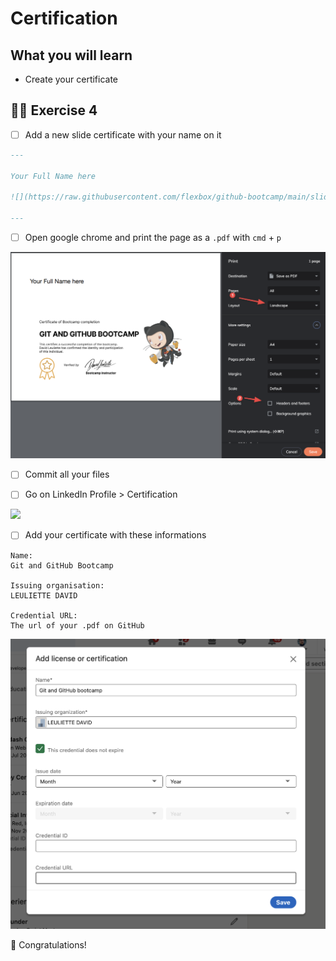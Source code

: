 # Certification

## What you will learn

- Create your certificate

## 👨‍🚀 Exercise 4

- [ ] Add a new slide certificate with your name on it

```markdown
---

Your Full Name here

![](https://raw.githubusercontent.com/flexbox/github-bootcamp/main/slides/github-bootcamp.png)

---

```

- [ ] Open google chrome and print the page as a `.pdf` with `cmd` + `p`

![github bootcamp certificate](./print-pdf.png)

- [ ] Commit all your files
- [ ] Go on LinkedIn Profile > Certification


![](./linkedin-certification.gif)

- [ ] Add your certificate with these informations

```
Name:
Git and GitHub Bootcamp

Issuing organisation:
LEULIETTE DAVID

Credential URL:
The url of your .pdf on GitHub
```

![](./linkedin-certification-add.png)

👏 Congratulations!
